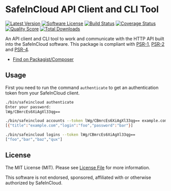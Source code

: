 # SafeInCloud API Client and CLI Tool

[![Latest Version](https://img.shields.io/github/release/jyggen/safe-in-cloud-php.svg?style=flat-square)](https://github.com/jyggen/safe-in-cloud-php/releases)
[![Software License](https://img.shields.io/badge/license-MIT-brightgreen.svg?style=flat-square)](LICENSE)
[![Build Status](https://img.shields.io/travis/jyggen/safe-in-cloud-php/master.svg?style=flat-square)](https://travis-ci.org/jyggen/safe-in-cloud-php)
[![Coverage Status](https://img.shields.io/scrutinizer/coverage/g/jyggen/safe-in-cloud-php.svg?style=flat-square)](https://scrutinizer-ci.com/g/jyggen/safe-in-cloud-php/code-structure)
[![Quality Score](https://img.shields.io/scrutinizer/g/jyggen/safe-in-cloud-php.svg?style=flat-square)](https://scrutinizer-ci.com/g/jyggen/safe-in-cloud-php)
[![Total Downloads](https://img.shields.io/packagist/dt/jyggen/safe-in-cloud-php.svg?style=flat-square)](https://packagist.org/packages/jyggen/safe-in-cloud-php)

An API client and CLI tool to work and communicate with the HTTP API built into the SafeInCloud software. This package is compliant with [PSR-1], [PSR-2] and [PSR-4].

- [Find on Packagist/Composer](https://packagist.org/packages/jyggen/safe-in-cloud-php)

[PSR-1]: https://github.com/php-fig/fig-standards/blob/master/accepted/PSR-1-basic-coding-standard.md
[PSR-2]: https://github.com/php-fig/fig-standards/blob/master/accepted/PSR-2-coding-style-guide.md
[PSR-4]: https://github.com/php-fig/fig-standards/blob/master/accepted/PSR-4-autoloader.md

## Usage

First you need to run the command `authenticate` to get an authentication token from your SafeInCloud client.

```bash
./bin/safeincloud authenticate
Enter your password:
lWg/CBmrcEs6XiAgXl33qg==
```

```bash
./bin/safeincloud accounts --token lWg/CBmrcEs6XiAgXl33qg== example.com
[{"title":"example.com","login":"foo","password":"bar"}]
```

```bash
./bin/safeincloud logins --token lWg/CBmrcEs6XiAgXl33qg==
["foo","bar","baz","qux"]
```

## License

The MIT License (MIT). Please see [License File](https://github.com/pwnraid/bnet/blob/master/LICENSE) for more information.

This software is not endorsed, sponsored, affiliated with or otherwise authorized by SafeInCloud.
